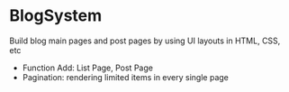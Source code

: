 # BlogSystem

Build blog main pages and post pages by using UI layouts in HTML, CSS, etc

- Function Add: List Page, Post Page
- Pagination: rendering limited items in every single page
